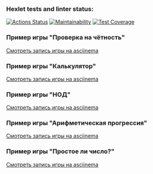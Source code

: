 ### Hexlet tests and linter status:
[![Actions Status](https://github.com/Edmon86/frontend-project-44/actions/workflows/hexlet-check.yml/badge.svg)](https://github.com/Edmon86/frontend-project-44/actions)
[![Maintainability](https://api.codeclimate.com/v1/badges/3586ef4e66996dc20e98/maintainability)](https://codeclimate.com/github/Edmon86/frontend-project-44/maintainability)
[![Test Coverage](https://api.codeclimate.com/v1/badges/3586ef4e66996dc20e98/test_coverage)](https://codeclimate.com/github/Edmon86/frontend-project-44/test_coverage)
### Пример игры "Проверка на чётность"
[Смотреть запись игры на asciinema](https://asciinema.org/a/YgC4mDM9jDuYPxgmnq4wE1E3z)
### Пример игры "Калькулятор" 
[Смотреть запись игры на asciinema](https://asciinema.org/a/4dUTaMA964ACeo2KwFWL61kMF)
### Пример игры "НОД"
[Смотреть запись игры на asciinema](https://asciinema.org/a/Tj8oRwXNyqulSLa7S6gMgmka4)
### Пример игры "Арифметическая прогрессия"
[Смотреть запись игры на asciinema](https://asciinema.org/a/vcH0493SNObTCVb0k2pet9NBq)
### Пример игры "Простое ли число?"
[Смотреть запись игры на asciinema](https://asciinema.org/a/uJNyaOwgMzu4rz7quntZJEBTO)

